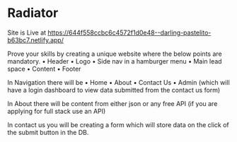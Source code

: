 # Radiator
Site is Live at https://644f558ccbc6c4572f1d0e48--darling-pastelito-b63bc7.netlify.app/

Prove your skills by creating a unique website where the below points are mandatory.
• Header
• Logo
• Side nav in a hamburger menu
• Main lead space
• Content
• Footer
 
In Navigation there will be
• Home
• About
• Contact Us
• Admin (which will have a login dashboard to view data submitted from the contact us form)
 
In About there will be content from either json or any free API (if you are applying for full stack use an API)
 
In contact us you will be creating a form which will store data on the click of the submit button in the DB.
